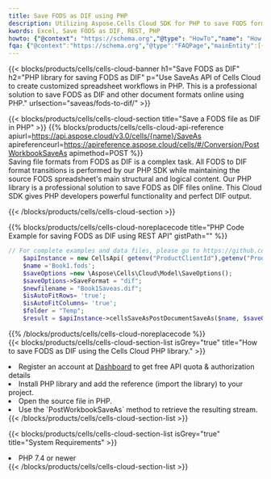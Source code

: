 ```yaml
---
title: Save FODS as DIF using PHP 
description: Utilizing Aspose.Cells Cloud SDK for PHP to save FODS format file as DIF format file. 
kwords: Excel, Save FODS as DIF, REST, PHP
howto: {"@context": "https://schema.org","@type": "HowTo","name": "How to save FODS as DIF using the Cells Cloud PHP library.","description": "How to save FODS as DIF using the Cells Cloud PHP library.","image": {"@type": "ImageObject"},"url": "/php/saveas/fods-to-dif/","step": [{ "@type": "HowToStep","name": "How to save FODS as DIF using the Cells Cloud PHP library. step 1", "image": {"@type": "ImageObject",},"url": "/php/saveas/fods-to-dif/","text": "Register an account at <a href='https://dashboard.aspose.cloud/'>Dashboard</a> to get free API quota & authorization details",},{ "@type": "HowToStep","name": "How to save FODS as DIF using the Cells Cloud PHP library. step 1", "image": {"@type": "ImageObject",},"url": "/php/saveas/fods-to-dif/","text": "Install PHP library and add the reference (import the library) to your project.",},{ "@type": "HowToStep","name": "How to save FODS as DIF using the Cells Cloud PHP library. step 1", "image": {"@type": "ImageObject",},"url": "/php/saveas/fods-to-dif/","text": "Open the source file in PHP.",},{ "@type": "HowToStep","name": "How to save FODS as DIF using the Cells Cloud PHP library. step 1", "image": {"@type": "ImageObject",},"url": "/php/saveas/fods-to-dif/","text": "Use the `PostWorkbookSaveAs` method to retrieve the resulting stream.",}, ],"supply": {"@type": "HowToSupply","name": "document"},"tool": [{"@type": "HowToTool","name": "phpstorm, Visual Studio Code, Eclipse"},{"@type": "HowToTool","name": "Aspose Cells"}],"totalTime": "PT6M"}
fqa: {"@context":"https://schema.org","@type":"FAQPage","mainEntity":[{"@type":"Question","name":"Why save file as other formats file in C# using REST API?","acceptedAnswer":{"@type":"Answer","text":"Documents are encoded in many ways, and some files may be incompatible with the software you use. To open and read such files, just save them as appropriate file formats.<br/><ol><li>Install .NET SDK and add the reference (import the library) to your project.</li><li>Open the source file in C# using REST API.</li><li>Call the PostWorkbookSaveAsRequest() method, passing an output filename with required extension.</li><li>Get the result of save as a separate file.</li></ol>"}},{"@type":"Question","name":"What file formats can I save as with your C# library?","acceptedAnswer":{"@type":"Answer","text":"We support a variety of file formats for conversion using .NET library, including XLSX, Excel, xls , PDF, CSV, HTML, Markdown, XML, PNG, JPG, TIFF, Json, TXT and many more."}},{"@type":"Question","name":"What is the maximum allowed file size for conversion using this .NET library?","acceptedAnswer":{"@type":"Answer","text":"There are no file size limits for format conversions using .NET library."}}]}
---
```



{{< blocks/products/cells/cells-cloud-banner h1="Save FODS as DIF" h2="PHP library for saving FODS as DIF" p="Use SaveAs API of Cells Cloud to create customized spreadsheet workflows in PHP. This is a professional solution to save FODS as DIF and other document formats online using PHP." urlsection="saveas/fods-to-dif/" >}}

{{< blocks/products/cells/cells-cloud-section  title="Save a FODS file as DIF in PHP" >}}
{{% blocks/products/cells/cells-cloud-api-reference  apiurl=https://api.aspose.cloud/v3.0/cells/{name}/SaveAs  apireferenceurl=https://apireference.aspose.cloud/cells/#/Conversion/PostWorkbookSaveAs  apimethod=POST %}}
<br/>
Saving file formats from FODS as DIF is a complex task. All FODS to DIF format transitions is performed by our PHP SDK while maintaining the source FODS spreadsheet's main structural and logical content. Our PHP library is a professional solution to save FODS as DIF files online. This Cloud SDK gives PHP developers powerful functionality and perfect DIF output.

{{< /blocks/products/cells/cells-cloud-section >}}

{{% blocks/products/cells/cells-cloud-noreplacecode title="PHP Code Example for saving FODS as DIF using REST API" gistPath="" %}}
  
```php
// For complete examples and data files, please go to https://github.com/aspose-cells-cloud/aspose-cells-cloud-php/
    $apiInstance = new CellsApi( getenv("ProductClientId"),getenv("ProductClientSecret") );
    $name ='Book1.fods';
    $saveOptions =new \Aspose\Cells\Cloud\Model\SaveOptions();
    $saveOptions->SaveFormat = "dif";
    $newfilename = "Book1Saveas.dif";
    $isAutoFitRows= 'true';
    $isAutoFitColumns= 'true';
    $folder = "Temp";
    $result = $apiInstance->cellsSaveAsPostDocumentSaveAs($name, $saveOptions, $newfilename,$isAutoFitRows, $isAutoFitColumns, $folder);
```
  
{{% /blocks/products/cells/cells-cloud-noreplacecode  %}}
<br/>
{{< blocks/products/cells/cells-cloud-section-list isGrey="true"  title="How to save FODS as DIF using the Cells Cloud PHP library." >}}
<li>Register an account at <a href="https://dashboard.aspose.cloud/">Dashboard</a> to get free API quota & authorization details</li>
<li>Install PHP library and add the reference (import the library) to your project.</li>
<li>Open the source file in PHP.</li>
<li>Use the `PostWorkbookSaveAs` method to retrieve the resulting stream.</li>
{{< /blocks/products/cells/cells-cloud-section-list >}}

{{< blocks/products/cells/cells-cloud-section-list isGrey="true"  title="System Requirements" >}}
<li>PHP 7.4 or newer</li>
{{< /blocks/products/cells/cells-cloud-section-list >}}
